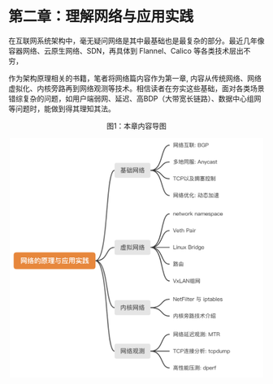 # 第二章：理解网络与应用实践

在互联网系统架构中，毫无疑问网络是其中最基础也是最复杂的部分。最近几年像容器网络、云原生网络、SDN，再具体到 Flannel、Calico 等各类技术层出不穷，

作为架构原理相关的书籍，笔者将网络篇内容作为第一章, 内容从传统网络、网络虚拟化、内核旁路再到网络观测等技术。相信读者在夯实这些基础，面对各类场景错综复杂的问题，如用户端弱网、延迟、高BDP（大带宽长链路）、数据中心组网等问题时，能做到得其理知其法。


<div  align="center">
	<p>图1：本章内容导图 </p>
	<img src="../assets/guide.png" width = "500"  align=center />
</div>
